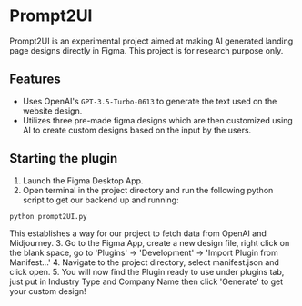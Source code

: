 # Prompt2UI
Prompt2UI is an experimental project aimed at making AI generated landing page designs directly in Figma.
This project is for research purpose only.

## Features

- Uses OpenAI's ```GPT-3.5-Turbo-0613``` to generate the text used on the website design.
- Utilizes three pre-made figma designs which are then customized using AI  to create custom designs based on the input by the users.



## Starting the plugin

1. Launch the Figma Desktop App.
2. Open terminal in the project directory and run the following python script to get our backend up and running:
```bash
python prompt2UI.py
```
This establishes a way for our project to fetch data from OpenAI and Midjourney.
3. Go to the Figma App, create a new design file, right click on the blank space, go to 
'Plugins' -> 'Development' -> 'Import Plugin from Manifest...'
4. Navigate to the project directory, select manifest.json and click open. 
5. You will now find the Plugin ready to use under plugins tab, just put in Industry Type and Company Name then click 'Generate' to get your custom design!
